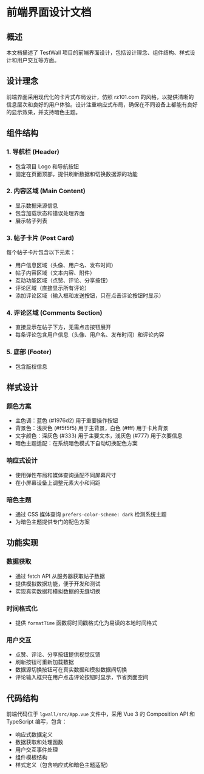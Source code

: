 # 前端界面设计文档

## 概述

本文档描述了 TestWall 项目的前端界面设计，包括设计理念、组件结构、样式设计和用户交互等方面。

## 设计理念

前端界面采用现代化的卡片式布局设计，仿照 rz101.com 的风格，以提供清晰的信息层次和良好的用户体验。设计注重响应式布局，确保在不同设备上都能有良好的显示效果，并支持暗色主题。

## 组件结构

### 1. 导航栏 (Header)
- 包含项目 Logo 和导航按钮
- 固定在页面顶部，提供刷新数据和切换数据源的功能

### 2. 内容区域 (Main Content)
- 显示数据来源信息
- 包含加载状态和错误处理界面
- 展示帖子列表

### 3. 帖子卡片 (Post Card)
每个帖子卡片包含以下元素：
- 用户信息区域（头像、用户名、发布时间）
- 帖子内容区域（文本内容、附件）
- 互动功能区域（点赞、评论、分享按钮）
- 评论区域（直接显示所有评论）
- 添加评论区域（输入框和发送按钮，只在点击评论按钮时显示）

### 4. 评论区域 (Comments Section)
- 直接显示在帖子下方，无需点击按钮展开
- 每条评论包含用户信息（头像、用户名、发布时间）和评论内容

### 5. 底部 (Footer)
- 包含版权信息

## 样式设计

### 颜色方案
- 主色调：蓝色 (#1976d2) 用于重要操作按钮
- 背景色：浅灰色 (#f5f5f5) 用于主背景，白色 (#fff) 用于卡片背景
- 文字颜色：深灰色 (#333) 用于主要文本，浅灰色 (#777) 用于次要信息
- 暗色主题适配：在系统暗色模式下自动切换配色方案

### 响应式设计
- 使用弹性布局和媒体查询适配不同屏幕尺寸
- 在小屏幕设备上调整元素大小和间距

### 暗色主题
- 通过 CSS 媒体查询 `prefers-color-scheme: dark` 检测系统主题
- 为暗色主题提供专门的配色方案

## 功能实现

### 数据获取
- 通过 fetch API 从服务器获取帖子数据
- 提供模拟数据功能，便于开发和测试
- 实现真实数据和模拟数据的无缝切换

### 时间格式化
- 提供 `formatTime` 函数将时间戳格式化为易读的本地时间格式

### 用户交互
- 点赞、评论、分享按钮提供视觉反馈
- 刷新按钮可重新加载数据
- 数据源切换按钮可在真实数据和模拟数据间切换
- 评论输入框只在用户点击评论按钮时显示，节省页面空间

## 代码结构

前端代码位于 `lgwall/src/App.vue` 文件中，采用 Vue 3 的 Composition API 和 TypeScript 编写，包含：
- 响应式数据定义
- 数据获取和处理函数
- 用户交互事件处理
- 组件模板结构
- 样式定义（包含响应式和暗色主题适配）